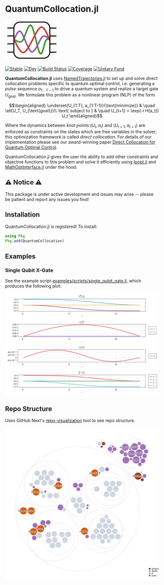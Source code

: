 # QuantumCollocation.jl

[<img src="assets/piccolo_logo_no_name.svg" alt="logo" width="35%"/>](https://github.com/aarontrowbridge/Piccolo.jl)


[![Stable](https://img.shields.io/badge/docs-stable-blue.svg)](https://aarontrowbridge.github.io/QuantumCollocation.jl/stable/)
[![Dev](https://img.shields.io/badge/docs-dev-blue.svg)](https://aarontrowbridge.github.io/QuantumCollocation.jl/dev/)
[![Build Status](https://github.com/aarontrowbridge/QuantumCollocation.jl/actions/workflows/CI.yml/badge.svg?branch=main)](https://github.com/aarontrowbridge/QuantumCollocation.jl/actions/workflows/CI.yml?query=branch%3Amain)
[![Coverage](https://codecov.io/gh/aarontrowbridge/QuantumCollocation.jl/branch/main/graph/badge.svg)](https://codecov.io/gh/aarontrowbridge/QuantumCollocation.jl)
[![Unitary Fund](https://img.shields.io/badge/Supported%20By-Unitary%20Fund-FFFF00.svg)](https://unitary.fund)

**QuantumCollocation.jl** uses [NamedTrajectories.jl](https://github.com/aarontrowbridge/NamedTrajectories.jl) to set up and solve direct collocation problems specific to quantum optimal control, i.e. generating a *pulse* sequence $a_{1:T-1}$ to drive a quantum system and realize a target gate $U_{\text{goal}}$. We formulate this problem as a nonlinear program (NLP) of the form

```math
\begin{aligned}
\underset{U_{1:T}, a_{1:T-1}}{\text{minimize}} & \quad \ell(U_T, U_{\text{goal}})\\
\text{ subject to } & \quad U_{t+1} = \exp(-i H(a_t)) U_t 
\end{aligned}
```

Where the dynamics between *knot points* $(U_t, a_t)$ and $(U_{t+1}, a_{t+1})$ are enforced as constraints on the states which are free variables in the solver; this optimization framework is called *direct collocation*.  For details of our implementation please see our award-winning paper [Direct Collocation for Quantum Optimal Control](https://arxiv.org/abs/2305.03261). 

QuantumCollocation.jl gives the user the ability to add other constraints and objective functions to this problem and solve it efficiently using [Ipopt.jl](https://github.com/jump-dev/Ipopt.jl) and [MathOptInterface.jl](https://github.com/jump-dev/MathOptInterface.jl) under the hood.

## :warning: Notice :warning:

This package is under active development and issues may arise -- please be patient and report any issues you find!

## Installation

QuantumCollocation.jl is registered! To install:

```julia
using Pkg
Pkg.add(QuantumCollocation)
```

## Examples

### Single Qubit X-Gate
See the example script [examples/scripts/single_qubit_gate.jl](examples/scripts/single_qubit_gate.jl), which  produces the following plot:

![Single Qubit X-Gate](images/T_100_Q_1000_iter_1000_00004_fidelity_0.9999999999994745.png)

## Repo Structure

Uses GitHub Next's [repo-visualization](https://githubnext.com/projects/repo-visualization/) tool to see repo structure.

![Repo Structure](images/diagram.svg)
